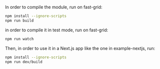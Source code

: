 In order to compile the module, run on fast-grid:

```bash
npm install --ignore-scripts
npm run build
```

in order to compile it in test mode, run on fast-grid:

```bash
npm run watch
```

Then, in order to use it in a Next.js app like the one in example-nextjs, run:
```bash
npm install --ignore-scripts
npm run dev/build
```